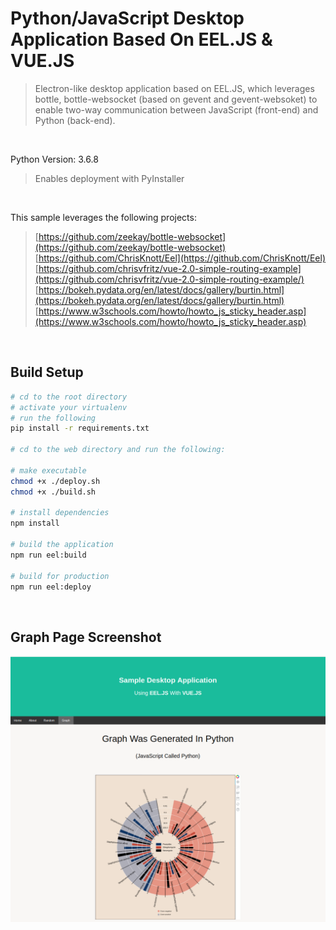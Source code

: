 # Python/JavaScript Desktop Application Based On EEL.JS & VUE.JS

> Electron-like desktop application based on EEL.JS, which leverages bottle, bottle-websocket (based on gevent and gevent-websoket) to enable two-way communication between JavaScript (front-end) and Python (back-end).

<br/>

 Python Version: 3.6.8
> Enables deployment with PyInstaller

<br/>

This sample leverages the following projects:
>[https://github.com/zeekay/bottle-websocket](https://github.com/zeekay/bottle-websocket)<br/>
>[https://github.com/ChrisKnott/Eel](https://github.com/ChrisKnott/Eel)<br/>
>[https://github.com/chrisvfritz/vue-2.0-simple-routing-example](https://github.com/chrisvfritz/vue-2.0-simple-routing-example/)<br/>
>[https://bokeh.pydata.org/en/latest/docs/gallery/burtin.html](https://bokeh.pydata.org/en/latest/docs/gallery/burtin.html)<br/>
>[https://www.w3schools.com/howto/howto_js_sticky_header.asp](https://www.w3schools.com/howto/howto_js_sticky_header.asp)

<br/>

## Build Setup
``` bash
# cd to the root directory
# activate your virtualenv
# run the following
pip install -r requirements.txt

# cd to the web directory and run the following:

# make executable
chmod +x ./deploy.sh
chmod +x ./build.sh

# install dependencies
npm install

# build the application
npm run eel:build

# build for production  
npm run eel:deploy
```

<br/>

## Graph Page Screenshot

![](./web/graph_page.png)
